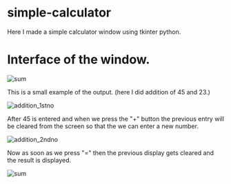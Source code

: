 # simple-calculator


Here I made a simple calculator window using tkinter python.

# Interface of the window.

![sum](https://user-images.githubusercontent.com/70768880/123512343-7ae8f480-d6a4-11eb-9996-d89750e45abd.png)

This is a small example of the output.
(here I did addition of 45 and 23.)

![addition_1stno](https://user-images.githubusercontent.com/70768880/123512185-ab7c5e80-d6a3-11eb-8e9e-4d30b2346652.png)

After 45 is entered and when we press the "+" button the previous entry will be cleared from the screen so that the we can enter a new number.

![addition_2ndno](https://user-images.githubusercontent.com/70768880/123512190-ae774f00-d6a3-11eb-8ec5-f4400ac35728.png)

Now as soon as we press "=" then the previous display gets cleared and the result is displayed.

![sum](https://user-images.githubusercontent.com/70768880/123512196-b20ad600-d6a3-11eb-8c45-0f15d5f1f5c5.png)

